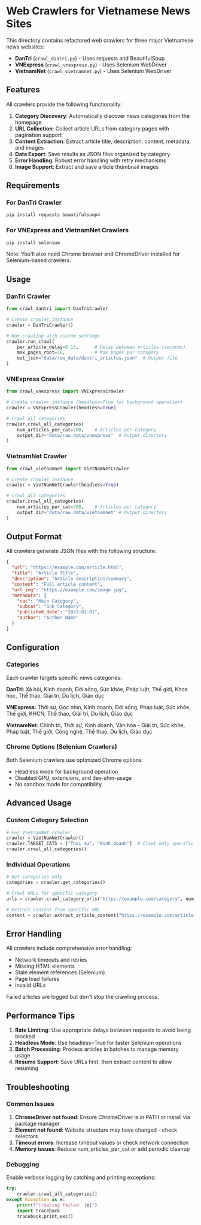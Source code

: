 # Web Crawlers for Vietnamese News Sites

This directory contains refactored web crawlers for three major Vietnamese news websites:

- **DanTri** (`crawl_dantri.py`) - Uses requests and BeautifulSoup
- **VNExpress** (`crawl_vnexpress.py`) - Uses Selenium WebDriver
- **VietnamNet** (`crawl_vietnamnet.py`) - Uses Selenium WebDriver

## Features

All crawlers provide the following functionality:

1. **Category Discovery**: Automatically discover news categories from the homepage
2. **URL Collection**: Collect article URLs from category pages with pagination support
3. **Content Extraction**: Extract article title, description, content, metadata, and images
4. **Data Export**: Save results as JSON files organized by category
5. **Error Handling**: Robust error handling with retry mechanisms
6. **Image Support**: Extract and save article thumbnail images

## Requirements

### For DanTri Crawler
```bash
pip install requests beautifulsoup4
```

### For VNExpress and VietnamNet Crawlers
```bash
pip install selenium
```

Note: You'll also need Chrome browser and ChromeDriver installed for Selenium-based crawlers.

## Usage

### DanTri Crawler

```python
from crawl_dantri import DanTriCrawler

# Create crawler instance
crawler = DanTriCrawler()

# Run crawling with custom settings
crawler.run_crawl(
    per_article_delay=0.15,      # Delay between articles (seconds)
    max_pages_root=10,           # Max pages per category
    out_json="data/raw_data/dantri_articles.json"  # Output file
)
```

### VNExpress Crawler

```python
from crawl_vnexpress import VNExpressCrawler

# Create crawler instance (headless=True for background operation)
crawler = VNExpressCrawler(headless=True)

# Crawl all categories
crawler.crawl_all_categories(
    num_articles_per_cat=200,    # Articles per category
    output_dir="data/raw_data/vnexpress"  # Output directory
)
```

### VietnamNet Crawler

```python
from crawl_vietnamnet import VietNamNetCrawler

# Create crawler instance
crawler = VietNamNetCrawler(headless=True)

# Crawl all categories
crawler.crawl_all_categories(
    num_articles_per_cat=200,    # Articles per category
    output_dir="data/raw_data/vietnamnet" # Output directory
)
```

## Output Format

All crawlers generate JSON files with the following structure:

```json
{
  "url": "https://example.com/article.html",
  "title": "Article Title",
  "description": "Article description/summary",
  "content": "Full article content",
  "url_img": "https://example.com/image.jpg",
  "metadata": {
    "cat": "Main Category",
    "subcat": "Sub Category",
    "published_date": "2023-01-01",
    "author": "Author Name"
  }
}
```

## Configuration

### Categories

Each crawler targets specific news categories:

**DanTri**: Xã hội, Kinh doanh, Đời sống, Sức khỏe, Pháp luật, Thế giới, Khoa học, Thể thao, Giải trí, Du lịch, Giáo dục

**VNExpress**: Thời sự, Góc nhìn, Kinh doanh, Đời sống, Pháp luật, Sức khỏe, Thế giới, KHCN, Thể thao, Giải trí, Du lịch, Giáo dục

**VietnamNet**: Chính trị, Thời sự, Kinh doanh, Văn hóa - Giải trí, Sức khỏe, Pháp luật, Thế giới, Công nghệ, Thể thao, Du lịch, Giáo dục

### Chrome Options (Selenium Crawlers)

Both Selenium crawlers use optimized Chrome options:
- Headless mode for background operation
- Disabled GPU, extensions, and dev-shm-usage
- No sandbox mode for compatibility

## Advanced Usage

### Custom Category Selection

```python
# For VietnamNet crawler
crawler = VietNamNetCrawler()
crawler.TARGET_CATS = ["Thời sự", "Kinh doanh"]  # Crawl only specific categories
crawler.crawl_all_categories()
```

### Individual Operations

```python
# Get categories only
categories = crawler.get_categories()

# Crawl URLs for specific category
urls = crawler.crawl_category_urls("https://example.com/category", num_articles=50)

# Extract content from specific URL
content = crawler.extract_article_content("https://example.com/article.html")
```

## Error Handling

All crawlers include comprehensive error handling:

- Network timeouts and retries
- Missing HTML elements
- Stale element references (Selenium)
- Page load failures
- Invalid URLs

Failed articles are logged but don't stop the crawling process.

## Performance Tips

1. **Rate Limiting**: Use appropriate delays between requests to avoid being blocked
2. **Headless Mode**: Use headless=True for faster Selenium operations
3. **Batch Processing**: Process articles in batches to manage memory usage
4. **Resume Support**: Save URLs first, then extract content to allow resuming

## Troubleshooting

### Common Issues

1. **ChromeDriver not found**: Ensure ChromeDriver is in PATH or install via package manager
2. **Element not found**: Website structure may have changed - check selectors
3. **Timeout errors**: Increase timeout values or check network connection
4. **Memory issues**: Reduce num_articles_per_cat or add periodic cleanup

### Debugging

Enable verbose logging by catching and printing exceptions:

```python
try:
    crawler.crawl_all_categories()
except Exception as e:
    print(f"Crawling failed: {e}")
    import traceback
    traceback.print_exc()
```